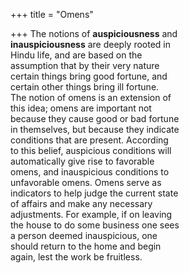 +++
title = "Omens"

+++
The notions of **auspiciousness** and  
**inauspiciousness** are deeply rooted in  
Hindu life, and are based on the  
assumption that by their very nature  
certain things bring good fortune, and  
certain other things bring ill fortune.  
The notion of omens is an extension of  
this idea; omens are important not  
because they cause good or bad fortune  
in themselves, but because they indicate  
conditions that are present. According  
to this belief, auspicious conditions will  
automatically give rise to favorable  
omens, and inauspicious conditions to  
unfavorable omens. Omens serve as  
indicators to help judge the current state  
of affairs and make any necessary  
adjustments. For example, if on leaving  
the house to do some business one sees  
a person deemed inauspicious, one  
should return to the home and begin  
again, lest the work be fruitless.
